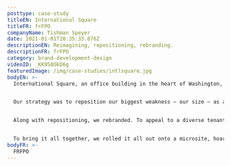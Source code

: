 ```yaml
---
posttype: case-study
titleEN: International Square
titleFR: frFPO
companyName: Tishman Speyer
date: 2021-01-01T20:35:33.876Z
descriptionEN: Reimagining, repositioning, rebranding.
descriptionFR: frFPO
category: brand-development-design
videoID: _KK958OkD6g
featuredImage: /img/case-studies/intlsquare.jpg
bodyEN: >-
  International Square, an office building in the heart of Washington, DC, had a problem: they were struggling to attract tech tenants. In contrast to the sleek new developments they were competing with, the enormous 70s-era brutalist building felt gloomy and outdated. The size of the building turned off medium and small sized tenants who wanted smaller buildings where they could occupy an entire floor. On the verge of a modest renovation, the leasing team needed a new approach to attract the tech set without alienating their current conservative tenants.


  Our strategy was to reposition our biggest weakness – our size – as a competitive advantage. The building’s renovation would incorporate new services and amenities including a daycare, gym, food hall and grocery store. We found that true work-life balance was unrealistic for our high-performing tech set, and that a more fluid ‘work-life integration’ approach was becoming more popular. We repositioned the building to lean into this, positioning it as the place with everything you need to stay on top of life.


  Along with repositioning, we rebranded. To appeal to a diverse tenant base while keeping the current conservative tenants in mind, we created a robust color palette to ensure flexibility from playful to corporate; a new font and iconography to modernize the brand while still keeping it timeless; and updated the brand photography and monogram.


  To bring it all together, we rolled it all out onto a microsite, hoarding, brochures and even right down to their classy new business cards.
bodyFR: >-
  FRFPO
---
```

